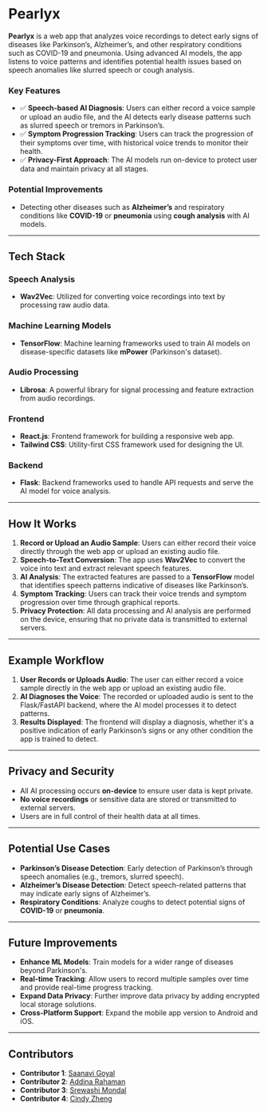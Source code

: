 # Pearlyx

**Pearlyx** is a web app that analyzes voice recordings to detect early signs of diseases like Parkinson’s, Alzheimer’s, and other respiratory conditions such as COVID-19 and pneumonia. Using advanced AI models, the app listens to voice patterns and identifies potential health issues based on speech anomalies like slurred speech or cough analysis.

### Key Features
- ✅ **Speech-based AI Diagnosis**: Users can either record a voice sample or upload an audio file, and the AI detects early disease patterns such as slurred speech or tremors in Parkinson’s.
- ✅ **Symptom Progression Tracking**: Users can track the progression of their symptoms over time, with historical voice trends to monitor their health.
- ✅ **Privacy-First Approach**: The AI models run on-device to protect user data and maintain privacy at all stages.

### Potential Improvements
- Detecting other diseases such as **Alzheimer’s** and respiratory conditions like **COVID-19** or **pneumonia** using **cough analysis** with AI models.

---

## Tech Stack

### Speech Analysis
- **Wav2Vec**: Utilized for converting voice recordings into text by processing raw audio data.

### Machine Learning Models
- **TensorFlow**: Machine learning frameworks used to train AI models on disease-specific datasets like **mPower** (Parkinson's dataset).

### Audio Processing
- **Librosa**: A powerful library for signal processing and feature extraction from audio recordings.

### Frontend
- **React.js**: Frontend framework for building a responsive web app.
- **Tailwind CSS**: Utility-first CSS framework used for designing the UI.

### Backend
- **Flask**: Backend frameworks used to handle API requests and serve the AI model for voice analysis.

---

## How It Works

1. **Record or Upload an Audio Sample**: Users can either record their voice directly through the web app or upload an existing audio file.
2. **Speech-to-Text Conversion**: The app uses **Wav2Vec** to convert the voice into text and extract relevant speech features.
3. **AI Analysis**: The extracted features are passed to a **TensorFlow** model that identifies speech patterns indicative of diseases like Parkinson’s.
4. **Symptom Tracking**: Users can track their voice trends and symptom progression over time through graphical reports.
5. **Privacy Protection**: All data processing and AI analysis are performed on the device, ensuring that no private data is transmitted to external servers.

---

## Example Workflow

1. **User Records or Uploads Audio**: The user can either record a voice sample directly in the web app or upload an existing audio file.
2. **AI Diagnoses the Voice**: The recorded or uploaded audio is sent to the Flask/FastAPI backend, where the AI model processes it to detect patterns.
3. **Results Displayed**: The frontend will display a diagnosis, whether it's a positive indication of early Parkinson’s signs or any other condition the app is trained to detect.

---

## Privacy and Security

- All AI processing occurs **on-device** to ensure user data is kept private.
- **No voice recordings** or sensitive data are stored or transmitted to external servers.
- Users are in full control of their health data at all times.

---

## Potential Use Cases

- **Parkinson’s Disease Detection**: Early detection of Parkinson’s through speech anomalies (e.g., tremors, slurred speech).
- **Alzheimer’s Disease Detection**: Detect speech-related patterns that may indicate early signs of Alzheimer’s.
- **Respiratory Conditions**: Analyze coughs to detect potential signs of **COVID-19** or **pneumonia**.

---

## Future Improvements

- **Enhance ML Models**: Train models for a wider range of diseases beyond Parkinson's.
- **Real-time Tracking**: Allow users to record multiple samples over time and provide real-time progress tracking.
- **Expand Data Privacy**: Further improve data privacy by adding encrypted local storage solutions.
- **Cross-Platform Support**: Expand the mobile app version to Android and iOS.

---

## Contributors
- **Contributor 1**: [Saanavi Goyal](https://github.com/saanavig/)
- **Contributor 2**: [Addina Rahaman](https://github.com/addinar)
- **Contributor 3**: [Srewashi Mondal](https://github.com/srewashimondal)
- **Contributor 4**: [Cindy Zheng](https://github.com/zcindy22)

